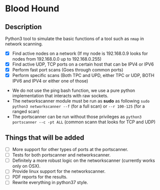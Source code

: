 # Blood Hound

## Description
Python3 tool to simulate the basic functions of a tool such as `nmap` in network scanning.

- [x] Find active nodes on a network (If my node is 192.168.0.9 looks for nodes from 192.168.0.0 up to 192.168.0.255)
- [x] Find active UDP, TCP ports on a certain host that can be IPV4 or IPV6
- [x] Perform fast port scans (Goes through common ports)
- [x] Perform specific scans (Both TPC and UPD, either TPC or UDP, BOTH IPV6 and IPV4 or either one of those)

* We do not use the ping bash function, we use a pure python implementation that interacts with raw sockets.
* The networkscanner module must be run as **sudo** as following `sudo python3 networkscanner --f` (for a full scan) or `--r 100-125` (for a ranged scan)
* The portscanner can be run without those privileges as `python3 portscanner --c -pt ALL` (common scann that looks for TCP and UDP)


## Things that will be added

- [ ] More support for other types of ports at the portscanner.
- [ ] Tests for both portscanner and networkscanner.
- [ ] Definitely a more robust logic on the networkscanner (currently works only on OSX).
- [ ] Provide linux support for the networkscanner.
- [ ] PDF reports for the results.
- [ ] Rewrite everything in python37 style.
